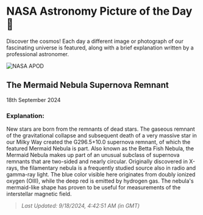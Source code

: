 
  # NASA Astronomy Picture of the Day 🌌

  Discover the cosmos! Each day a different image or photograph of our fascinating universe is featured, along with a brief explanation written by a professional astronomer.

![NASA APOD](https://apod.nasa.gov/apod/image/2409/Mermaid_Corke_4205.jpg)

## The Mermaid Nebula Supernova Remnant

18th September 2024

### Explanation: 

New stars are born from the remnants of dead stars. The gaseous remnant of the gravitational collapse and subsequent death of a very massive star in our Milky Way created the G296.5+10.0 supernova remnant, of which the featured Mermaid Nebula is part. Also known as the Betta Fish Nebula, the Mermaid Nebula makes up part of an unusual subclass of supernova remnants that are two-sided and nearly circular. Originally discovered in X-rays, the filamentary nebula is a frequently studied source also in radio and gamma-ray light.  The blue color visible here originates from doubly ionized oxygen (OIII), while the deep red is emitted by hydrogen gas. The nebula's mermaid-like shape has proven to be useful for measurements of the interstellar magnetic field.

> _Last Updated: 9/18/2024, 4:42:51 AM (in GMT)_
